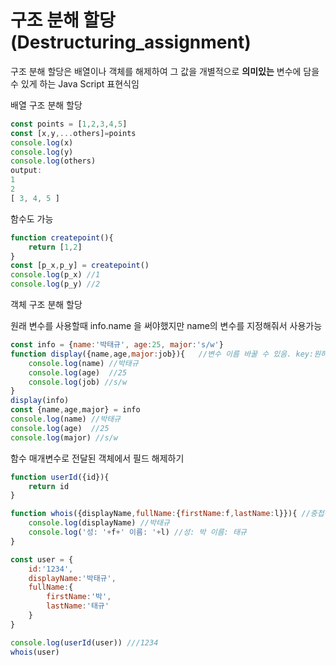 # 구조 분해 할당 (Destructuring_assignment) 

구조 분해 할당은 배열이나 객체를 해제하여 그 값을 개별적으로 **의미있는** 변수에 담을 수 있게 하는 Java Script 표현식임  

배열 구조 분해 할당
```js
const points = [1,2,3,4,5]
const [x,y,...others]=points
console.log(x)
console.log(y)
console.log(others)
output: 
1
2
[ 3, 4, 5 ]
```

함수도 가능

```js
function createpoint(){
    return [1,2]
}
const [p_x,p_y] = createpoint()
console.log(p_x) //1
console.log(p_y) //2

```

객체 구조 분해 할당

원래 변수를 사용할때 info.name 을 써야했지만 name의 변수를 지정해줘서 사용가능

```js
const info = {name:'박태규', age:25, major:'s/w'}
function display({name,age,major:job}){   //변수 이름 바꿀 수 있음. key:원하는 이름
    console.log(name) //박태규
    console.log(age)  //25
    console.log(job) //s/w
}
display(info)
const {name,age,major} = info
console.log(name) //박태규
console.log(age)  //25
console.log(major) //s/w
```


함수 매개변수로 전달된 객체에서 필드 해제하기


```js
function userId({id}){
    return id
}

function whois({displayName,fullName:{firstName:f,lastName:l}}){ //중첩객체 해제 가능
    console.log(displayName) //박태규
    console.log('성: '+f+' 이름: '+l) //성: 박 이름: 태규
}

const user = {
    id:'1234',
    displayName:'박태규',
    fullName:{
        firstName:'박',
        lastName:'태규'
    }
}

console.log(userId(user)) ///1234
whois(user) 

```